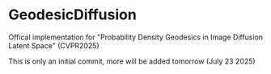 # GeodesicDiffusion
Offical implementation for "Probability Density Geodesics in Image Diffusion Latent Space" (CVPR2025)

This is only an initial commit, more will be added tomorrow (July 23 2025)